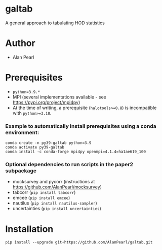 # galtab
A general approach to tabulating HOD statistics

# Author
- Alan Pearl

# Prerequisites
- `python=3.9.*`
- MPI (several implementations available - see https://pypi.org/project/mpi4py)
- At the time of writing, a prerequisite (`halotools>=0.8`) is incompatible with `python>=3.10`.
### Example to automatically install prerequisites using a conda environment:
```
conda create -n py39-galtab python=3.9
conda activate py39-galtab
conda install -c conda-forge mpi4py openmpi=4.1.4=ha1ae619_100
```
### Optional dependencies to run scripts in the paper2 subpackage
- mocksurvey and pycorr (instructions at https://github.com/AlanPearl/mocksurvey)
- tabcorr (`pip install tabcorr`)
- emcee (`pip install emcee`)
- nautilus (`pip install nautilus-sampler`)
- uncertainties (`pip install uncertainties`)

# Installation
```
pip install --upgrade git+https://github.com/AlanPearl/galtab.git
```
